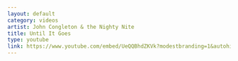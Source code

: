 ```yaml
---
layout: default
category: videos
artist: John Congleton & the Nighty Nite
title: Until It Goes
type: youtube
link: https://www.youtube.com/embed/UeQQBhdZKVk?modestbranding=1&autohide=1&showinfo=0
---
```

